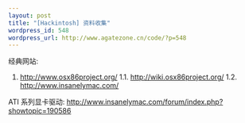 ```yaml
--- 
layout: post
title: "[Hackintosh] 资料收集"
wordpress_id: 548
wordpress_url: http://www.agatezone.cn/code/?p=548
---
```

经典网站:
1. http://www.osx86project.org/
1.1. http://wiki.osx86project.org/
1.2. http://www.insanelymac.com/

ATI 系列显卡驱动:
http://www.insanelymac.com/forum/index.php?showtopic=190586
